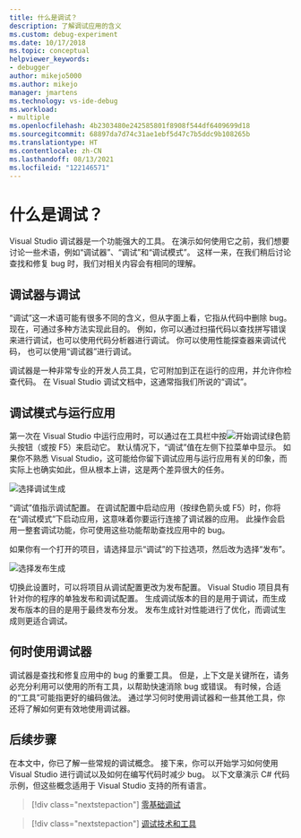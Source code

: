 ```yaml
---
title: 什么是调试？
description: 了解调试应用的含义
ms.custom: debug-experiment
ms.date: 10/17/2018
ms.topic: conceptual
helpviewer_keywords:
- debugger
author: mikejo5000
ms.author: mikejo
manager: jmartens
ms.technology: vs-ide-debug
ms.workload:
- multiple
ms.openlocfilehash: 4b2303480e242585801f8908f544df6409699d18
ms.sourcegitcommit: 68897da7d74c31ae1ebf5d47c7b5ddc9b108265b
ms.translationtype: HT
ms.contentlocale: zh-CN
ms.lasthandoff: 08/13/2021
ms.locfileid: "122146571"
---
```

# <a name="what-is-debugging"></a>什么是调试？

Visual Studio 调试器是一个功能强大的工具。 在演示如何使用它之前，我们想要讨论一些术语，例如“调试器”、“调试”和“调试模式”。 这样一来，在我们稍后讨论查找和修复 bug 时，我们对相关内容会有相同的理解。

## <a name="debugger-vs-debugging"></a>调试器与调试

“调试”这一术语可能有很多不同的含义，但从字面上看，它指从代码中删除 bug。 现在，可通过多种方法实现此目的。 例如，你可以通过扫描代码以查找拼写错误来进行调试，也可以使用代码分析器进行调试。 你可以使用性能探查器来调试代码， 也可以使用“调试器”进行调试。

调试器是一种非常专业的开发人员工具，它可附加到正在运行的应用，并允许你检查代码。 在 Visual Studio 调试文档中，这通常指我们所说的“调试”。

## <a name="debug-mode-vs-running-your-app"></a>调试模式与运行应用

第一次在 Visual Studio 中运行应用时，可以通过在工具栏中按![开始调试](../debugger/media/dbg-tour-start-debugging.png "开始调试")绿色箭头按钮（或按 F5）来启动它。 默认情况下，“调试”值在左侧下拉菜单中显示。 如果你不熟悉 Visual Studio，这可能给你留下调试应用与运行应用有关的印象，而实际上也确实如此，但从根本上讲，这是两个差异很大的任务。

![选择调试生成](../debugger/media/what-is-debugging-debug-build.png)

“调试”值指示调试配置。 在调试配置中启动应用（按绿色箭头或 F5）时，你将在“调试模式”下启动应用，这意味着你要运行连接了调试器的应用。 此操作会启用一整套调试功能，你可使用这些功能帮助查找应用中的 bug。

如果你有一个打开的项目，请选择显示“调试”的下拉选项，然后改为选择“发布”。

![选择发布生成](../debugger/media/what-is-debugging-release-build.png)

切换此设置时，可以将项目从调试配置更改为发布配置。 Visual Studio 项目具有针对你的程序的单独发布和调试配置。 生成调试版本的目的是用于调试，而生成发布版本的目的是用于最终发布分发。 发布生成针对性能进行了优化，而调试生成则更适合调试。

## <a name="when-to-use-a-debugger"></a>何时使用调试器

调试器是查找和修复应用中的 bug 的重要工具。 但是，上下文是关键所在，请务必充分利用可以使用的所有工具，以帮助快速消除 bug 或错误。 有时候，合适的“工具”可能指更好的编码做法。 通过学习何时使用调试器和一些其他工具，你还将了解如何更有效地使用调试器。

## <a name="next-steps"></a>后续步骤

在本文中，你已了解一些常规的调试概念。 接下来，你可以开始学习如何使用 Visual Studio 进行调试以及如何在编写代码时减少 bug。 以下文章演示 C# 代码示例，但这些概念适用于 Visual Studio 支持的所有语言。

> [!div class="nextstepaction"]
> [零基础调试](../debugger/debugging-absolute-beginners.md)

> [!div class="nextstepaction"]
> [调试技术和工具](../debugger/write-better-code-with-visual-studio.md)
